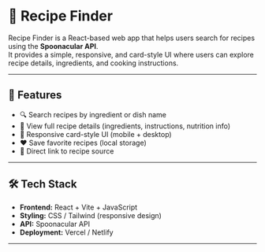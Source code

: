 # 🍲 Recipe Finder

Recipe Finder is a React-based web app that helps users search for recipes using the **Spoonacular API**.  
It provides a simple, responsive, and card-style UI where users can explore recipe details, ingredients, and cooking instructions.

---

## 🚀 Features
- 🔍 Search recipes by ingredient or dish name  
- 📜 View full recipe details (ingredients, instructions, nutrition info)  
- 📱 Responsive card-style UI (mobile + desktop)  
- ❤️ Save favorite recipes (local storage)  
- 🔗 Direct link to recipe source  

---

## 🛠️ Tech Stack
- **Frontend:** React + Vite + JavaScript  
- **Styling:** CSS / Tailwind (responsive design)  
- **API:** Spoonacular API  
- **Deployment:** Vercel / Netlify  

---
